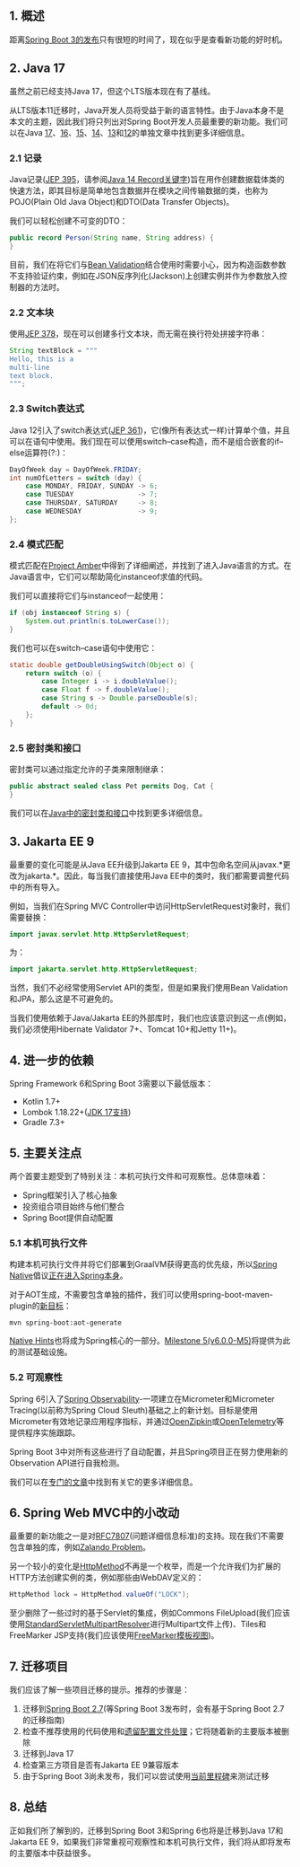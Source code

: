 ## 1. 概述

距离[Spring Boot 3的发布](https://spring.io/blog/2022/05/24/preparing-for-spring-boot-3-0)只有很短的时间了，现在似乎是查看新功能的好时机。

## 2. Java 17

虽然之前已经支持Java 17，但这个LTS版本现在有了基线。

从LTS版本11迁移时，Java开发人员将受益于新的语言特性。由于Java本身不是本文的主题，因此我们将只列出对Spring Boot开发人员最重要的新功能。我们可以在Java [17](https://www.baeldung.com/java-17-new-features)、[16](https://www.baeldung.com/java-16-new-features)、[15](https://www.baeldung.com/java-15-new)、[14](https://www.baeldung.com/java-14-new-features)、[13](https://www.baeldung.com/java-13-new-features)和[12](https://www.baeldung.com/java-12-new-features)的单独文章中找到更多详细信息。

### 2.1 记录

Java记录([JEP 395](https://openjdk.java.net/jeps/395)，请参阅[Java 14 Record关键字](https://www.baeldung.com/java-record-keyword))旨在用作创建数据载体类的快速方法，即其目标是简单地包含数据并在模块之间传输数据的类，也称为POJO(Plain Old Java Object)和DTO(Data Transfer Objects)。

我们可以轻松创建不可变的DTO：

```java
public record Person(String name, String address) {
}
```

目前，我们在将它们与[Bean Validation](https://github.com/spring-projects/spring-framework/issues/27868)结合使用时需要小心，因为构造函数参数不支持验证约束，例如在JSON反序列化(Jackson)上创建实例并作为参数放入控制器的方法时。

### 2.2 文本块

使用[JEP 378](https://openjdk.java.net/jeps/378)，现在可以创建多行文本块，而无需在换行符处拼接字符串：

```java
String textBlock = """
Hello, this is a
multi-line
text block.
""";
```

### 2.3 Switch表达式

Java 12引入了switch表达式([JEP 361](https://openjdk.java.net/jeps/361))，它(像所有表达式一样)计算单个值，并且可以在语句中使用。我们现在可以使用switch–case构造，而不是组合嵌套的if–else运算符(?:)：

```java
DayOfWeek day = DayOfWeek.FRIDAY;
int numOfLetters = switch (day) {
    case MONDAY, FRIDAY, SUNDAY -> 6;
    case TUESDAY                -> 7;
    case THURSDAY, SATURDAY     -> 8;
    case WEDNESDAY              -> 9;
};
```

### 2.4 模式匹配

模式匹配在[Project Amber](https://openjdk.org/projects/amber/)中得到了详细阐述，并找到了进入Java语言的方式。在Java语言中，它们可以帮助简化instanceof求值的代码。

我们可以直接将它们与instanceof一起使用：

```java
if (obj instanceof String s) {
    System.out.println(s.toLowerCase());
}
```

我们也可以在switch–case语句中使用它：

```java
static double getDoubleUsingSwitch(Object o) {
    return switch (o) {
        case Integer i -> i.doubleValue();
        case Float f -> f.doubleValue();
        case String s -> Double.parseDouble(s);
        default -> 0d;
    };
}
```

### 2.5 密封类和接口

密封类可以通过指定允许的子类来限制继承：

```java
public abstract sealed class Pet permits Dog, Cat {
}
```

我们可以在[Java中的密封类和接口](https://www.baeldung.com/java-sealed-classes-interfaces)中找到更多详细信息。

## 3. Jakarta EE 9

最重要的变化可能是从Java EE升级到Jakarta EE 9，其中包命名空间从javax.\*更改为jakarta.\*。因此，每当我们直接使用Java EE中的类时，我们都需要调整代码中的所有导入。

例如，当我们在Spring MVC Controller中访问HttpServletRequest对象时，我们需要替换：

```java
import javax.servlet.http.HttpServletRequest;
```

为：

```java
import jakarta.servlet.http.HttpServletRequest;
```

当然，我们不必经常使用Servlet API的类型，但是如果我们使用Bean Validation和JPA，那么这是不可避免的。

当我们使用依赖于Java/Jakarta EE的外部库时，我们也应该意识到这一点(例如，我们必须使用Hibernate Validator 7+、Tomcat 10+和Jetty 11+)。

## 4. 进一步的依赖

Spring Framework 6和Spring Boot 3需要以下最低版本：

-   Kotlin 1.7+
-   Lombok 1.18.22+([JDK 17支持](https://github.com/projectlombok/lombok/issues/2898))
-   Gradle 7.3+

## 5. 主要关注点

两个首要主题受到了特别关注：本机可执行文件和可观察性。总体意味着：

-   Spring框架引入了核心抽象
-   投资组合项目始终与他们整合
-   Spring Boot提供自动配置

### 5.1 本机可执行文件

构建本机可执行文件并将它们部署到GraalVM获得更高的优先级，所以[Spring Native](https://www.baeldung.com/spring-native-intro)倡议[正在进入Spring本身](https://spring.io/blog/2022/03/22/initial-aot-support-in-spring-framework-6-0-0-m3)。

对于AOT生成，不需要包含单独的插件，我们可以使用spring-boot-maven-plugin的[新目标](https://docs.spring.io/spring-boot/docs/3.0.0-M3/maven-plugin/reference/htmlsingle/#aot)：

```shell
mvn spring-boot:aot-generate
```

[Native Hints](https://docs.spring.io/spring-native/docs/current/reference/htmlsingle/#native-hints)也将成为Spring核心的一部分。[Milestone 5(v6.0.0-M5)](https://github.com/spring-projects/spring-framework/issues/27981)将提供为此的测试基础设施。

### 5.2 可观察性

Spring 6引入了[Spring Observability](https://spring.io/blog/2022/10/12/observability-with-spring-boot-3)-一项建立在Micrometer和Micrometer Tracing(以前称为Spring Cloud Sleuth)基础之上的新计划。目标是使用Micrometer有效地记录应用程序指标，并通过[OpenZipkin](https://zipkin.io/)或[OpenTelemetry](https://opentelemetry.io/)等提供程序实施跟踪。

Spring Boot 3中对所有这些进行了自动配置，并且Spring项目正在努力使用新的Observation API进行自我检测。

我们可以在[专门的文章](https://www.baeldung.com/spring-boot-3-observability)中找到有关它的更多详细信息。

## 6. Spring Web MVC中的小改动

最重要的新功能之一是对[RFC7807](https://github.com/spring-projects/spring-framework/issues/27052)(问题详细信息标准)的支持。现在我们不需要包含单独的库，例如[Zalando Problem](https://github.com/zalando/problem)。

另一个较小的变化是[HttpMethod](https://docs.spring.io/spring-framework/docs/current/javadoc-api/org/springframework/http/HttpMethod.html)不再是一个枚举，而是一个允许我们为扩展的HTTP方法创建实例的类，例如那些由WebDAV定义的：

```java
HttpMethod lock = HttpMethod.valueOf("LOCK");
```

至少删除了一些过时的基于Servlet的集成，例如Commons FileUpload(我们应该使用[StandardServletMultipartResolver](https://www.logicbig.com/tutorials/spring-framework/spring-web-mvc/file-upload-servlet-resolver.html)进行Multipart文件上传)、Tiles和FreeMarker JSP支持(我们应该使用[FreeMarker模板视图](https://www.baeldung.com/freemarker-in-spring-mvc-tutorial))。

## 7. 迁移项目

我们应该了解一些项目迁移的提示。推荐的步骤是：

1.  迁移到[Spring Boot 2.7](https://spring.io/blog/2022/05/19/spring-boot-2-7-0-available-now)(等Spring Boot 3发布时，会有基于Spring Boot 2.7的迁移指南)
2.  检查不推荐使用的代码使用和[遗留配置文件处理](https://spring.io/blog/2020/08/14/config-file-processing-in-spring-boot-2-4)；它将随着新的主要版本被删除
3.  迁移到Java 17
4.  检查第三方项目是否有Jakarta EE 9兼容版本
5.  由于Spring Boot 3尚未发布，我们可以尝试使用[当前里程碑](https://github.com/spring-projects/spring-boot/wiki/Spring-Boot-3.0.0-M4-Release-Notes)来测试迁移

## 8. 总结

正如我们所了解到的，迁移到Spring Boot 3和Spring 6也将是迁移到Java 17和Jakarta EE 9，如果我们非常重视可观察性和本机可执行文件，我们将从即将发布的主要版本中获益很多。